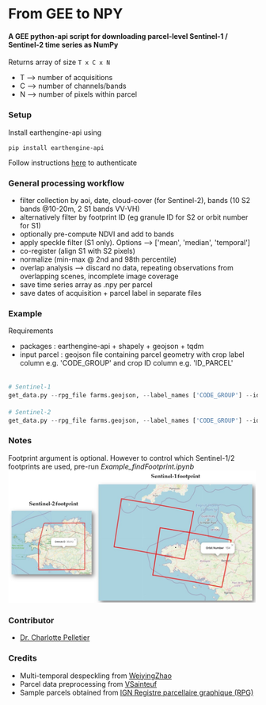 # From GEE to NPY
#### A GEE python-api script for downloading parcel-level Sentinel-1 / Sentinel-2 time series as NumPy
Returns array of size ```T x C x N ```
* T --> number of acquisitions
* C --> number of channels/bands
* N --> number of pixels within parcel


### Setup

Install earthengine-api using
```
pip install earthengine-api
```

Follow instructions [here](https://developers.google.com/earth-engine/guides/python_install) to authenticate

### General processing workflow
* filter collection by aoi, date, cloud-cover (for Sentinel-2), bands (10 S2 bands @10-20m, 2 S1 bands VV-VH)
* alternatively filter by footprint ID (eg granule ID for S2 or orbit number for S1)
* optionally pre-compute NDVI and add to bands
* apply speckle filter (S1 only). Options --> ['mean', 'median', 'temporal']
* co-register (align S1 with S2 pixels)
* normalize (min-max @ 2nd and 98th percentile)
* overlap analysis --> discard no data, repeating observations from overlapping scenes, incomplete image coverage
* save time series array as .npy per parcel
* save dates of acquisition + parcel label in separate files

### Example

Requirements
* packages : earthengine-api + shapely + geojson + tqdm  
* input parcel : geojson file containing parcel geometry with crop label column e.g. 'CODE_GROUP' and crop ID column e.g. 'ID_PARCEL'


```python

# Sentinel-1 
get_data.py --rpg_file farms.geojson, --label_names ['CODE_GROUP'] --id_field ID_PARCEL --output_dir C:/downloads/s1_data --col_id COPERNICUS/S1_GRD --start_date 2021-01-01 end_date 2021-01-31 --speckle_filter mean --footprint_id [154]

# Sentinel-2
get_data.py --rpg_file farms.geojson, --label_names ['CODE_GROUP'] --id_field ID_PARCEL --output_dir C:/downloads/s2_data --col_id COPERNICUS/S2_SR  --footprint_id ["30UVU"] --start_date 2021-01-01 end_date 2021-01-31 
```

### Notes
Footprint argument is optional. However to control which Sentinel-1/2 footprints are used, pre-run *Example_findFootprint.ipynb*
<img src="img/sample_footprint.jpg" alt="sample S1/S2 footprints" width="500">


### Contributor
* [Dr. Charlotte Pelletier](https://sites.google.com/site/charpelletier)

### Credits
* Multi-temporal despeckling from [WeiyingZhao](https://github.com/WeiyingZhao/Multitemporal-Sentinel-1-images-denoising-and-downloading-via-GEE)
* Parcel data preprocessing from [VSainteuf](https://github.com/VSainteuf/pytorch-psetae/tree/master/preprocessing)
* Sample parcels obtained from [IGN Registre parcellaire graphique (RPG)](https://www.data.gouv.fr/fr/datasets/registre-parcellaire-graphique-rpg-contours-des-parcelles-et-ilots-culturaux-et-leur-groupe-de-cultures-majoritaire/) 
